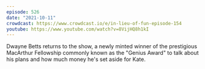 ```yaml
---
episode: 526
date: "2021-10-11"
crowdcast: https://www.crowdcast.io/e/in-lieu-of-fun-episode-154
youtube: https://www.youtube.com/watch?v=8VijHQ8h1kI
---
```

Dwayne Betts returns to the show, a newly minted winner of the prestigious MacArthur Fellowship commonly known as the "Genius Award" to talk about his plans and how much money he's set aside for Kate.
